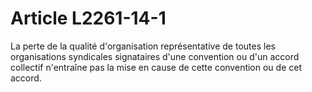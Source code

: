 # Article L2261-14-1

La perte de la qualité d'organisation représentative de toutes les organisations syndicales signataires d'une convention ou d'un accord collectif n'entraîne pas la mise en cause de cette convention ou de cet accord.